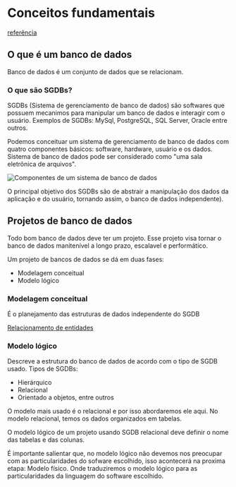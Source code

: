 # Conceitos fundamentais

[referência](https://www.devmedia.com.br/conceitos-fundamentais-de-banco-de-dados/1649)


##  O que é um banco de dados

Banco de dados é um conjunto de dados que se relacionam.

### O que são SGDBs?

SGDBs (Sistema de gerenciamento de banco de dados) são softwares que possuem mecanimos
para manipular um banco de dados e interagir com o usuário. Exemplos de SGDBs: MySql,
PostgreSQL, SQL Server, Oracle entre outros.

Podemos conceituar um sistema de gerenciamento de banco de dados com quatro componentes
básicos: software, hardware, usuário e os dados. Sistema de banco de dados pode ser
considerado como "uma sala eletrônica de arquivos".

![Componentes de um sistema de banco de dados](https://www.devmedia.com.br/imagens/sqlmagazine/mar2006/ORA_RR_01.JPG)

O principal objetivo dos SGDBs são de abstrair a manipulação dos dados da aplicação e do usuário, tornando
assim, o banco de dados independente).

## Projetos de banco de dados

Todo bom banco de dados deve ter um projeto. Esse projeto visa tornar o banco de dados manitenível a 
longo prazo, escalavel e performático.

Um projeto de bancos de dados se dá em duas fases:

- Modelagem conceitual 
- Modelo lógico

### Modelagem conceitual

É o planejamento das estruturas de dados independente do SGDB

[Relacionamento de entidades](https://www.devmedia.com.br/imagens/sqlmagazine/mar2006/ORA_RR_03.JPG)

### Modelo lógico

Descreve a estrutura do banco de dados de acordo com o tipo de SGDB usado. 
Tipos de SGDBs: 

- Hierárquico
- Relacional
- Orientado a objetos, entre outros

O modelo mais usado é o relacional e por isso abordaremos ele aqui.
No modelo relacional, temos os dados organizados em tabelas.

O modelo lógico de um projeto usando SGDB relacional deve definir o nome das tabelas
e das colunas.

É importante salientar que, no modelo lógico não devemos nos preocupar com as particularidades do
sofware escolhido, isso acontecerá na proxima etapa: Modelo físico. Onde traduziremos o modelo
lógico para as particularidades da linguagem do software escolhido.